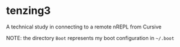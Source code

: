 # tenzing3

A technical study in connecting to a remote nREPL from Cursive

NOTE: the directory `Boot` represents my boot configuration in `~/.boot`
